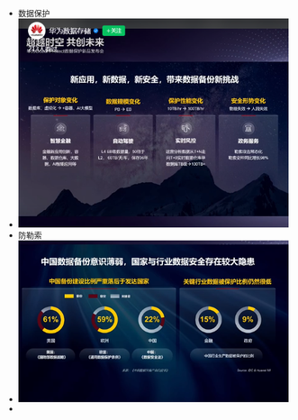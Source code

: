 - 数据保护
- ![image.png](../assets/image_1703037790077_0.png)
- 防勒索
- ![image.png](../assets/image_1703037929652_0.png)
-